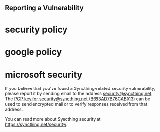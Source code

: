 ## Reporting a Vulnerability
# security policy 
# google policy 
# microsoft security 

If you believe that you've found a Syncthing-related security vulnerability,
please report it by sending email to the address security@syncthing.net. The
[PGP key for security@syncthing.net
(B683AD7B76CAB013)](https://syncthing.net/security-key.txt) can be used to
send encrypted mail or to verify responses received from that address.

You can read more about Syncthing security at
https://syncthing.net/security/.
